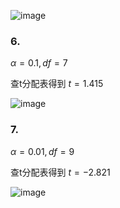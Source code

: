 ![image](https://github.com/user-attachments/assets/ac9e3061-aa4a-4b47-8bc5-7428fc372959)  

### 6.  

${\alpha = 0.1} , df = 7$  

查t分配表得到 $t = 1.415$   

![image](https://github.com/user-attachments/assets/4c1bd26c-509e-4359-8afc-738a6a61a399)


### 7.  

${\alpha = 0.01} , df = 9$   

查t分配表得到 $t = -2.821$ 

![image](https://github.com/user-attachments/assets/d1edb81e-cf7a-4926-ac96-ce7f35993743)
